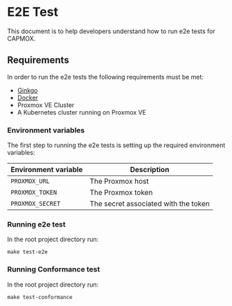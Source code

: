 # E2E Test

This document is to help developers understand how to run e2e tests for CAPMOX.

## Requirements

In order to run the e2e tests the following requirements must be met:

* [Ginkgo](https://github.com/onsi/ginkgo)
* [Docker](https://www.docker.com/)
* Proxmox VE Cluster
* A Kubernetes cluster running on Proxmox VE

### Environment variables

The first step to running the e2e tests is setting up the required environment variables:

| Environment variable              | Description                              |
| --------------------------------- |------------------------------------------|
| `PROXMOX_URL`       | The Proxmox host                         |
| `PROXMOX_TOKEN`  | The Proxmox token                        |
| `PROXMOX_SECRET`           | The secret associated with the token     |


### Running e2e test

In the root project directory run:

```
make test-e2e
```

### Running Conformance test

In the root project directory run:

```
make test-conformance
```
